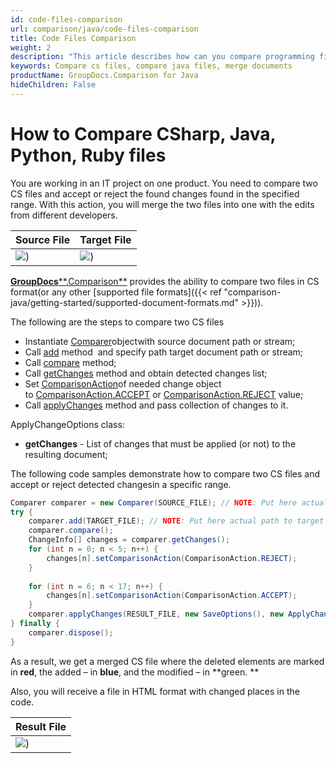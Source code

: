 ```yaml
---
id: code-files-comparison
url: comparison/java/code-files-comparison
title: Code Files Comparison
weight: 2
description: "This article describes how can you compare programming files and merge them into one file with applied or canceled changes. GroupDocs.Comparison for Java provides the ability to find differences in such files as: CS, Java, Python, C ++, Ruby and others"
keywords: Compare cs files, compare java files, merge documents
productName: GroupDocs.Comparison for Java
hideChildren: False
---
```

# How to Compare CSharp, Java, Python, Ruby files

You are working in an IT project on one product. You need to compare two CS files and accept or reject the found changes found in the specified range. With this action, you will merge the two files into one with the edits from different developers.

  

| Source File | Target File |
| --- | --- |
| ![](comparison-java/images/code-files-comparison.png)) | ![](comparison-java/images/code-files-comparison_1.png))

[**GroupDocs****.Comparison**](https://products.groupdocs.com/comparison/java) provides the ability to compare two files in CS format(or any other [supported file formats]({{< ref "comparison-java/getting-started/supported-document-formats.md" >}})).

The following are the steps to compare two CS files

*   Instantiate [Comparer](https://apireference.groupdocs.com/comparison/java/com.groupdocs.comparison/Comparer)objectwith source document path or stream;
*   Call [add](https://apireference.groupdocs.com/comparison/java/com.groupdocs.comparison/Comparer#add(java.lang.String)) method  and specify path target document path or stream;
*   Call [compare](https://apireference.groupdocs.com/comparison/java/com.groupdocs.comparison/Comparer#compare()) method;
*   Call [getChanges](https://apireference.groupdocs.com/comparison/java/com.groupdocs.comparison/Comparer#getChanges()) method and obtain detected changes list;
*   Set [ComparisonAction](https://apireference.groupdocs.com/comparison/java/com.groupdocs.comparison.result/ComparisonAction)of needed change object to [ComparisonAction.ACCEPT](https://apireference.groupdocs.com/comparison/java/com.groupdocs.comparison.result/ComparisonAction#ACCEPT) or [ComparisonAction.REJECT](https://apireference.groupdocs.com/comparison/java/com.groupdocs.comparison.result/ComparisonAction#REJECT) value;
*   Call [applyChanges](https://apireference.groupdocs.com/comparison/java/com.groupdocs.comparison/Comparer#applyChanges(java.lang.String,%20com.groupdocs.comparison.options.save.SaveOptions,%20com.groupdocs.comparison.options.ApplyChangeOptions)) method and pass collection of changes to it.

ApplyChangeOptions class:

*   **getChanges** - List of changes that must be applied (or not) to the resulting document;  
      
    

The following code samples demonstrate how to compare two CS files and accept or reject detected changesin a specific range.

```csharp
Comparer comparer = new Comparer(SOURCE_FILE); // NOTE: Put here actual path to source document
try {
    comparer.add(TARGET_FILE); // NOTE: Put here actual path to target document
    comparer.compare();
    ChangeInfo[] changes = comparer.getChanges();
    for (int n = 0; n < 5; n++) {
        changes[n].setComparisonAction(ComparisonAction.REJECT);
    }
 
    for (int n = 6; n < 17; n++) {
        changes[n].setComparisonAction(ComparisonAction.ACCEPT);
    }
    comparer.applyChanges(RESULT_FILE, new SaveOptions(), new ApplyChangeOptions(changes));
} finally {
    comparer.dispose();
}
```

As a result, we get a merged CS file where the deleted elements are marked in **red**, the added – in **blue**, and the modified – in **green. **

Also, you will receive a file in HTML format with changed places in the code.

  

| Result File |
| --- |
| ![](comparison-java/images/code-files-comparison_2.png)) 
